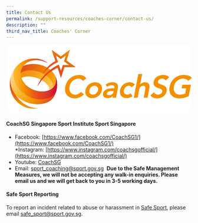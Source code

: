 ```yaml
---
title: Contact Us
permalink: /support-resources/coaches-corner/contact-us/
description: ""
third_nav_title: Coaches' Corner
---
```


![Coach SG](/images/Support/Coache's%20Corner/CoachSG%20Logo%20Full%20Color%20(1).png)

#### **CoachSG  Singapore Sport Institute Sport Singapore**

* Facebook: [https://www.facebook.com/CoachSG1/](https://www.facebook.com/CoachSG1/)
*Instagram: [https://www.instagram.com/coachsgofficial/](https://www.instagram.com/coachsgofficial/)
* Youtube: [CoachSG](https://www.youtube.com/channel/UC6S-f5ZwoXcGs_TDbimGd5g)
* Email: [sport_coaching@sport.gov.sg](mailto:sport_coaching@sport.gov.sg) 
**Due to the Safe Management Measures, we will not be accepting any walk-in enquiries. Please email us and we will get back to you in 3-5 working days.** 

#### **Safe Sport Reporting** 
To report an incident related to abuse or harassment in [Safe Sport](https://www.sportsingapore.gov.sg/Athletes-Coaches/Safe-Sport), please email [safe_sport@sport.gov.sg](mailto:mailto:safe_sport@sport.gov.sg).
